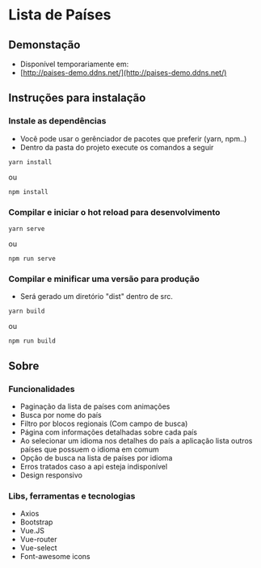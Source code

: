 # Lista de Países

## Demonstação
- Disponível temporariamente em:
- [http://paises-demo.ddns.net/](http://paises-demo.ddns.net/)

## Instruções para instalação

### Instale as dependências
- Você pode usar o gerênciador de pacotes que preferir (yarn, npm..)
- Dentro da pasta do projeto execute os comandos a seguir

```
yarn install
```
ou
```
npm install
```

### Compilar e iniciar o hot reload para desenvolvimento
```
yarn serve
```
ou
```
npm run serve
```

### Compilar e minificar uma versão para produção
- Será gerado um diretório "dist" dentro de src.
```
yarn build
```
ou
```
npm run build
```

## Sobre

### Funcionalidades
- Paginação da lista de países com animações
- Busca por nome do país
- Filtro por blocos regionais (Com campo de busca)
- Página com informações detalhadas sobre cada país
- Ao selecionar um idioma nos detalhes do país a aplicação lista outros países que possuem o idioma em comum
- Opção de busca na lista de países por idioma
- Erros tratados caso a api esteja indisponível
- Design responsivo

### Libs, ferramentas e tecnologias
- Axios
- Bootstrap
- Vue.JS
- Vue-router
- Vue-select
- Font-awesome icons